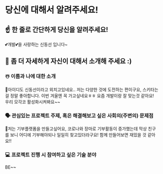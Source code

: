 # 당신에 대해서 알려주세요!

## ☝️ 한 줄로 간단하게 당신을 알려주세요!
💕개발💕을 사랑하는 신동선 입니다~

## 🙌 좀 더 자세하게 자신이 대해서 소개해 주세요 :)

### ☃️ 이름과 나에 대한 소개
🙌아이디도 신동선이라고 외치고있네요.. 저는 다양한 것에 도전하는 편이구요, 스키타는걸 정말 좋아합니다. 이번 겨울엔 꼭 가고싶네요ㅎㅎ 요즘 개발이랑 잘 맞는것 같아요! 우리 모각코 활성화시켜봐요~~
### 🗣 관심있는 프로젝트 주제, 혹은 해결해보고 싶은 사회의(주변의) 문제점
🤔저는 기부플랫폼을 만들고싶어요, 코로나와 장마로 기부활동이 증가했는데 막상 친구를 보니 어디에 기부해야되나 일일히 찾고있더라구요! 함께 만들어보면 재밌을 것 같아요!!
### 💻 프로젝트 진행 시 참여하고 싶은 기술 분야
BE~~

